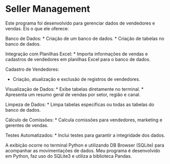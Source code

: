 # Seller Management

Este programa foi desenvolvido para gerenciar dados de vendedores e vendas. Eis o que ele oferece:

Banco de Dados:
    * Criação de um banco de dados.
    * Criação de tabelas no banco de dados.

Integração com Planilhas Excel:
    * Importa informações de vendas e cadastros de vendedores em planilhas Excel para o banco de dados.

Cadastro de Vendedores:
   * Criação, atualização e exclusão de registros de vendedores.

Visualização de Dados:
    * Exibe tabelas diretamente no terminal.
    * Apresenta um resumo geral de vendas por setor, região e canal.

Limpeza de Dados:
    * Limpa tabelas específicas ou todas as tabelas do banco de dados.

Cálculo de Comissões:
    * Calcula comissões para vendedores, marketing e gerentes de vendas.

Testes Automatizados:
    * Inclui testes para garantir a integridade dos dados.

A exibição ocorre no terminal Python e utilizando DB Browser (SQLite) para acompanhar as movimentações de dados. Meu programa é desenvolvido em Python, faz uso do SQLite3 e utiliza a biblioteca Pandas.




